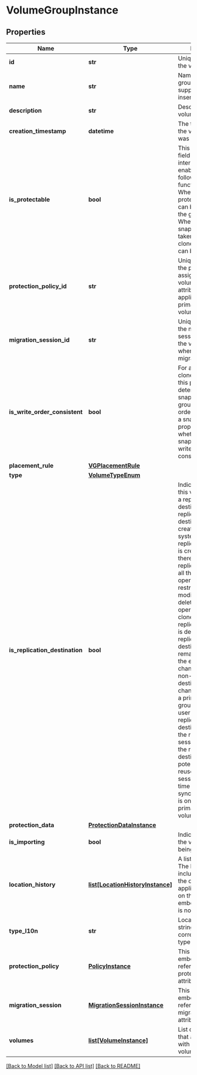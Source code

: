 # VolumeGroupInstance

## Properties
Name | Type | Description | Notes
------------ | ------------- | ------------- | -------------
**id** | **str** | Unique identifier of the volume group. | [optional] 
**name** | **str** | Name of the volume group.  This property supports case-insensitive filtering. | [optional] 
**description** | **str** | Description for the volume group. | [optional] 
**creation_timestamp** | **datetime** | The time at which the volume group was created. | [optional] 
**is_protectable** | **bool** | This is a derived field that is set internally. It enables/disables the following functionality: * Whether a protection_policy can be applied to the group. * Whether manual snapshots can be taken. * Whether clones of the group can be created.  | [optional] 
**protection_policy_id** | **str** | Unique identifier of the protection policy assigned to the volume group. This attribute is only applicable to primary and clone volume groups. | [optional] 
**migration_session_id** | **str** | Unique identifier of the migration session assigned to the volume group when it is part of a migration activity. | [optional] 
**is_write_order_consistent** | **bool** | For a primary or a clone volume group, this property determines whether snapshot sets of the group will be write order consistent.  For a snapshot set, this property indicates whether the snapshot set is write-order consistent. | [optional] 
**placement_rule** | [**VGPlacementRule**](VGPlacementRule.md) |  | [optional] 
**type** | [**VolumeTypeEnum**](VolumeTypeEnum.md) |  | [optional] 
**is_replication_destination** | **bool** | Indicates whether this volume group is a replication destination. A replication destination will be created by the system when a replication session is created. When there is an active replication session, all the user operations are restricted including modification, deletion, host operation, snapshot, clone, etc. After the replication session is deleted, the replication destination will remain as it is until the end user changes it to be a non-replication destination. After the change, it becomes a primary volume group. If the end user keeps it as a replication destination, when the replication session is recreated, the replication destination could potentially be reused in the new session to avoid a time-consuming full sync. This property is only valid for primary and clone volume groups. | [optional] [default to False]
**protection_data** | [**ProtectionDataInstance**](ProtectionDataInstance.md) |  | [optional] 
**is_importing** | **bool** | Indicates whether the volume group is being imported. | [optional] 
**location_history** | [**list[LocationHistoryInstance]**](LocationHistoryInstance.md) | A list of locations. The list of locations includes the move to the current appliance.  Filtering on the fields of this embedded resource is not supported. | [optional] 
**type_l10n** | **str** | Localized message string corresponding to type | [optional] 
**protection_policy** | [**PolicyInstance**](PolicyInstance.md) | This is the embeddable reference form of protection_policy_id attribute. | [optional] 
**migration_session** | [**MigrationSessionInstance**](MigrationSessionInstance.md) | This is the embeddable reference form of migration_session_id attribute. | [optional] 
**volumes** | [**list[VolumeInstance]**](VolumeInstance.md) | List of the volumes that are associated with this volume_group. | [optional] 

[[Back to Model list]](../README.md#documentation-for-models) [[Back to API list]](../README.md#documentation-for-api-endpoints) [[Back to README]](../README.md)


